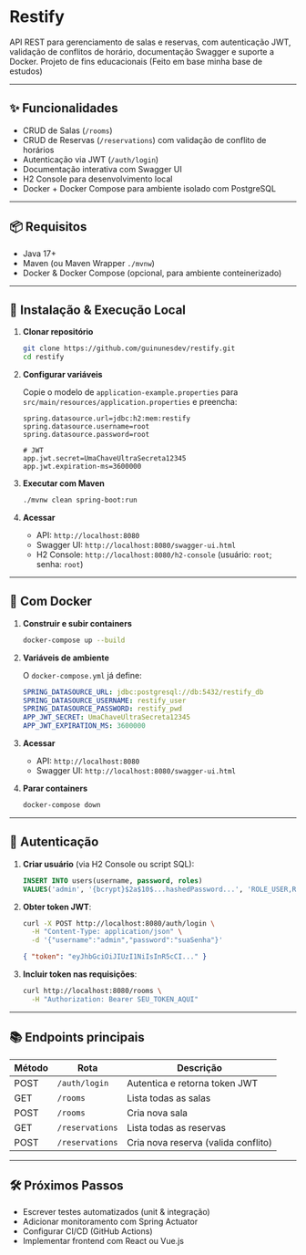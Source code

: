 # Restify

API REST para gerenciamento de salas e reservas, com autenticação JWT, validação de conflitos de horário, documentação Swagger e suporte a Docker.
Projeto de fins educacionais (Feito em base minha base de estudos)

---

## ✨ Funcionalidades

* CRUD de Salas (`/rooms`)
* CRUD de Reservas (`/reservations`) com validação de conflito de horários
* Autenticação via JWT (`/auth/login`)
* Documentação interativa com Swagger UI
* H2 Console para desenvolvimento local
* Docker + Docker Compose para ambiente isolado com PostgreSQL

---

## 📦 Requisitos

* Java 17+
* Maven (ou Maven Wrapper `./mvnw`)
* Docker & Docker Compose (opcional, para ambiente conteinerizado)

---

## 🚀 Instalação & Execução Local

1. **Clonar repositório**

   ```bash
   git clone https://github.com/guinunesdev/restify.git
   cd restify
   ```

2. **Configurar variáveis**

   Copie o modelo de `application-example.properties` para `src/main/resources/application.properties` e preencha:

   ```properties
   spring.datasource.url=jdbc:h2:mem:restify
   spring.datasource.username=root
   spring.datasource.password=root

   # JWT
   app.jwt.secret=UmaChaveUltraSecreta12345
   app.jwt.expiration-ms=3600000
   ```

3. **Executar com Maven**

   ```bash
   ./mvnw clean spring-boot:run
   ```

4. **Acessar**

   * API: `http://localhost:8080`
   * Swagger UI: `http://localhost:8080/swagger-ui.html`
   * H2 Console: `http://localhost:8080/h2-console` (usuário: `root`; senha: `root`)

---

## 🐳 Com Docker

1. **Construir e subir containers**

   ```bash
   docker-compose up --build
   ```

2. **Variáveis de ambiente**

   O `docker-compose.yml` já define:

   ```yaml
   SPRING_DATASOURCE_URL: jdbc:postgresql://db:5432/restify_db
   SPRING_DATASOURCE_USERNAME: restify_user
   SPRING_DATASOURCE_PASSWORD: restify_pwd
   APP_JWT_SECRET: UmaChaveUltraSecreta12345
   APP_JWT_EXPIRATION_MS: 3600000
   ```

3. **Acessar**

   * API: `http://localhost:8080`
   * Swagger UI: `http://localhost:8080/swagger-ui.html`

4. **Parar containers**

   ```bash
   docker-compose down
   ```

---

## 🔐 Autenticação

1. **Criar usuário** (via H2 Console ou script SQL):

   ```sql
   INSERT INTO users(username, password, roles)
   VALUES('admin', '{bcrypt}$2a$10$...hashedPassword...', 'ROLE_USER,ROLE_ADMIN');
   ```

2. **Obter token JWT**:

   ```bash
   curl -X POST http://localhost:8080/auth/login \
     -H "Content-Type: application/json" \
     -d '{"username":"admin","password":"suaSenha"}'
   ```

   ```json
   { "token": "eyJhbGciOiJIUzI1NiIsInR5cCI..." }
   ```

3. **Incluir token nas requisições**:

   ```bash
   curl http://localhost:8080/rooms \
     -H "Authorization: Bearer SEU_TOKEN_AQUI"
   ```

---

## 📚 Endpoints principais

| Método | Rota            | Descrição                           |
| ------ | --------------- | ----------------------------------- |
| POST   | `/auth/login`   | Autentica e retorna token JWT       |
| GET    | `/rooms`        | Lista todas as salas                |
| POST   | `/rooms`        | Cria nova sala                      |
| GET    | `/reservations` | Lista todas as reservas             |
| POST   | `/reservations` | Cria nova reserva (valida conflito) |

---

## 🛠️ Próximos Passos

* Escrever testes automatizados (unit & integração)
* Adicionar monitoramento com Spring Actuator
* Configurar CI/CD (GitHub Actions)
* Implementar frontend com React ou Vue.js
